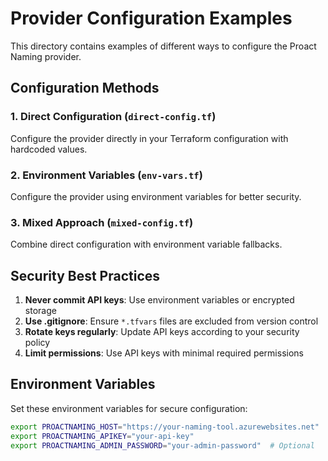 # Provider Configuration Examples

This directory contains examples of different ways to configure the Proact Naming provider.

## Configuration Methods

### 1. Direct Configuration (`direct-config.tf`)
Configure the provider directly in your Terraform configuration with hardcoded values.

### 2. Environment Variables (`env-vars.tf`)
Configure the provider using environment variables for better security.

### 3. Mixed Approach (`mixed-config.tf`)
Combine direct configuration with environment variable fallbacks.

## Security Best Practices

1. **Never commit API keys**: Use environment variables or encrypted storage
2. **Use .gitignore**: Ensure `*.tfvars` files are excluded from version control
3. **Rotate keys regularly**: Update API keys according to your security policy
4. **Limit permissions**: Use API keys with minimal required permissions

## Environment Variables

Set these environment variables for secure configuration:

```bash
export PROACTNAMING_HOST="https://your-naming-tool.azurewebsites.net"
export PROACTNAMING_APIKEY="your-api-key"
export PROACTNAMING_ADMIN_PASSWORD="your-admin-password"  # Optional
```
